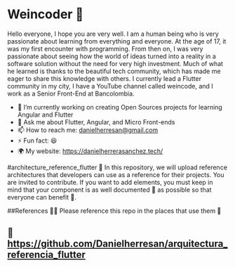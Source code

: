 # Weincoder 🚀

Hello everyone, I hope you are very well.
I am a human being who is very passionate about learning from everything and everyone. At the age of 17, it was my first encounter with programming. From then on, I was very passionate about seeing how the world of ideas turned into a reality in a software solution without the need for very high investment. Much of what he learned is thanks to the beautiful tech community, which has made me eager to share this knowledge with others. I currently lead a Flutter community in my city, I have a YouTube channel called weincode, and I work as a Senior Front-End at Bancolombia.




- 🔭 I’m currently working on creating Open Sources projects for learning Angular and Flutter 
- 💬 Ask me about Flutter, Angular, and Micro Front-ends
- 📫 How to reach me: danielherresan@gmail.com
- ⚡ Fun fact: 😆
- 🌍 My website: https://danielherrerasanchez.tech/


#architecture_reference_flutter 🚀
In this repository, we will upload reference architectures that developers can use as a reference for their projects. You are invited to contribute. If you want to add elements, you must keep in mind that your component is as well documented 📗 as possible so that everyone can benefit 🧪.

##References 🕵🏼
Please reference this repo in the places that use them 👾

## 🔗 https://github.com/Danielherresan/arquitectura_referencia_flutter
